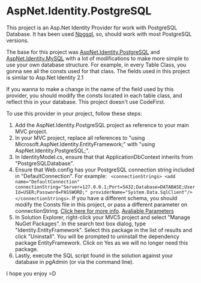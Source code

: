 # AspNet.Identity.PostgreSQL
This project is an Asp.Net Identity Provider for work with PostgreSQL Database. It has been used [Npgsql](http://npgsql.projects.pgfoundry.org/), so, should work with most PostgreSQL versions.

The base for this project was [AspNet.Identity.PostgreSQL](https://github.com/danellos/AspNet.Identity.PostgreSQL) and [AspNet.Identity.MySQL](https://aspnet.codeplex.com/SourceControl/latest#Samples/Identity/AspNet.Identity.MySQL/) with a lot of modifications to make more simple to use your own database structure. For example, in every Table Class, you gonna see all the consts used for that class. The fields used in this project is similar to Asp.Net Identity 2.1

If you wanna to make a change in the name of the field used by this provider, you should modify the consts located in each table class, and reflect this in your database. This project doesn't use CodeFirst.

To use this provider in your project, follow these steps: 

1. Add the AspNet.Identity.PostgreSQL project as reference to your main MVC project.
2. In your MVC project, replace all references to "using Microsoft.AspNet.Identity.EntityFramework;" with "using AspNet.Identity.PostgreSQL;".
3. In IdentityModel.cs, ensure that that ApplicationDbContext inherits from "PostgreSQLDatabase".
4. Ensure that Web.config has your PostgreSQL connection string included in "DefaultConnection". For example:   ``` <connectionStrings>
    <add name="DefaultConnection" connectionString="Server=127.0.0.1;Port=5432;Database=DATABASE;User Id=USER;Password=PASSWORD;" providerName="System.Data.SqlClient"/>
  </connectionStrings>```. If you have a different schema, you should modify the Consts file in this project, or pass a different parameter on connectionString. [Click here for more info](https://www.connectionstrings.com/npgsql/). [Avaliable Parameters](http://npgsql.projects.pgfoundry.org/docs/api/Npgsql.NpgsqlConnection.ConnectionString.html)
5. In Solution Explorer, right-click your MVC5 project and select "Manage NuGet Packages". In the search text box dialog, type "Identity.EntityFramework". Select this package in the list of results and click "Uninstall". You will be prompted to uninstall the dependency package EntityFramework. Click on Yes as we will no longer need this package.
6. Lastly, execute the SQL script found in the solution against your database in pgAdmin (or via the command line).

I hope you enjoy =D
